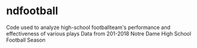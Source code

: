 # ndfootball
Code used to analyze high-school footballteam's performance and effectiveness of various plays
Data from 201-2018 Notre Dame High School Football Season
